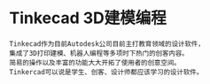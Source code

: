 # Tinkecad 3D建模编程
    Tinkecad作为目前Autodesk公司目前主打教育领域的设计软件，
    集成了3D打印建模、机器人编程等多项时下热门的创客内容。
    简易的操作以及丰富的功能大大开拓了使用者的创意空间。
    Tinkercad可以说是学生、创客、设计师都应该学习的设计软件。
